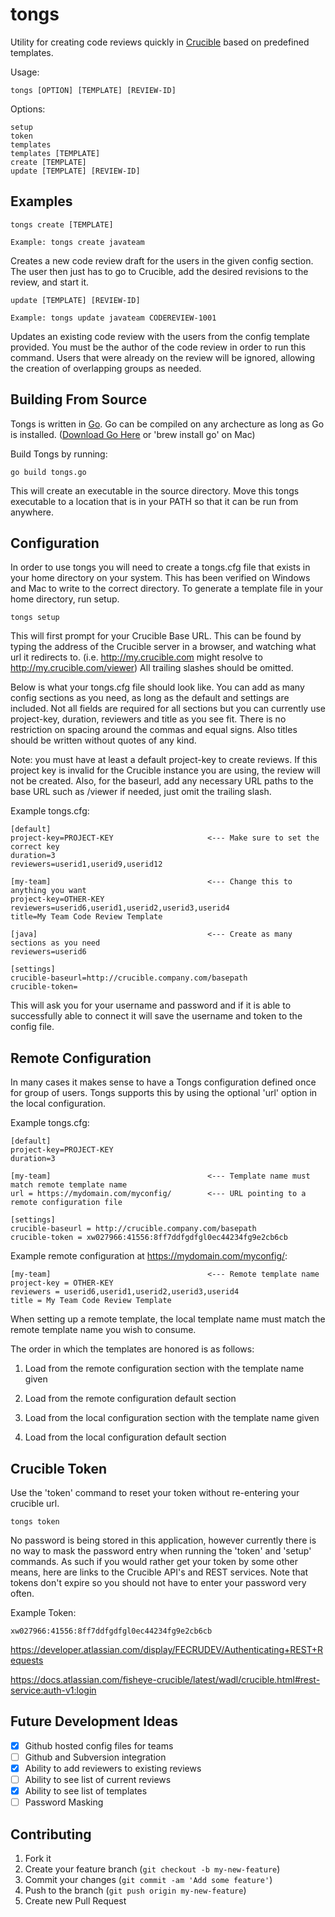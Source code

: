 tongs
================================
Utility for creating code reviews quickly
in [Crucible](https://www.atlassian.com/software/crucible/overview) based on predefined templates.

Usage: 
    
    tongs [OPTION] [TEMPLATE] [REVIEW-ID]

Options:
    
    setup
    token
    templates
    templates [TEMPLATE]
    create [TEMPLATE]
    update [TEMPLATE] [REVIEW-ID]

Examples
--------------------------------

    tongs create [TEMPLATE]

    Example: tongs create javateam

Creates a new code review draft for the users in the given config section.
The user then just has to go to Crucible, add the desired revisions
to the review, and start it.

    update [TEMPLATE] [REVIEW-ID]
    
    Example: tongs update javateam CODEREVIEW-1001

Updates an existing code review with the users from the config template
provided. You must be the author of the code review in order to run this
command. Users that were already on the review will be ignored, allowing
the creation of overlapping groups as needed.

Building From Source
--------------------------------
Tongs is written in [Go](http://golang.org/). Go can be compiled on any archecture as long as Go is installed.
([Download Go Here](https://code.google.com/p/go/wiki/Downloads) or 'brew install go' on Mac)

Build Tongs by running:
    
    go build tongs.go
    
This will create an executable in the source directory. Move this tongs executable to a location that is in your PATH so that it can be run from anywhere.

Configuration
---------------------

In order to use tongs you will need to create a tongs.cfg file that
exists in your home directory on your system. This has been verified
on Windows and Mac to write to the correct directory.
To generate a template file in your home directory, run setup.

    tongs setup

This will first prompt for your Crucible Base URL. This can be found by typing the address of the Crucible
server in a browser, and watching what url it redirects to. (i.e. http://my.crucible.com might resolve to http://my.crucible.com/viewer)
All trailing slashes should be omitted.

Below is what your tongs.cfg file should look like. You can add as many config sections
as you need, as long as the default and settings are included. Not all fields are required for all sections
but you can currently use project-key, duration, reviewers and title as you see fit. There is no restriction on spacing
around the commas and equal signs. Also titles should be written without quotes of any kind.

Note: you must have at least a default project-key to create reviews. If this project key is invalid for the Crucible instance you are using, the review will not be created. Also, for the baseurl, add any necessary URL paths to the base URL such as /viewer if needed, just omit the trailing slash.
    
Example tongs.cfg:

    [default]                       
    project-key=PROJECT-KEY                     <--- Make sure to set the correct key
    duration=3
    reviewers=userid1,userid9,userid12

    [my-team]                                   <--- Change this to anything you want
    project-key=OTHER-KEY           
    reviewers=userid6,userid1,userid2,userid3,userid4       
    title=My Team Code Review Template

    [java]                                      <--- Create as many sections as you need
    reviewers=userid6

    [settings]                                  
    crucible-baseurl=http://crucible.company.com/basepath
    crucible-token=                        
    

This will ask you for your username and password and if it is able to successfully
able to connect it will save the username and token to the config file.

Remote Configuration
---------------------

In many cases it makes sense to have a Tongs configuration defined once for group of users. 
Tongs supports this by using the optional 'url' option in the local configuration.

Example tongs.cfg:

    [default]                       
    project-key=PROJECT-KEY                     
    duration=3

    [my-team]                                   <--- Template name must match remote template name
    url = https://mydomain.com/myconfig/        <--- URL pointing to a remote configuration file

    [settings]                                  
    crucible-baseurl = http://crucible.company.com/basepath
    crucible-token = xw027966:41556:8ff7ddfgdfgl0ec44234fg9e2cb6cb                        

Example remote configuration at https://mydomain.com/myconfig/:
    
    [my-team]                                   <--- Remote template name 
    project-key = OTHER-KEY           
    reviewers = userid6,userid1,userid2,userid3,userid4       
    title = My Team Code Review Template

When setting up a remote template, the local template name must match the remote template name 
you wish to consume. 

The order in which the templates are honored is as follows:

1. Load from the remote configuration section with the template name given

2. Load from the remote configuration default section

3. Load from the local configuration section with the template name given

4. Load from the local configuration default section


Crucible Token
-------------------------------
Use the 'token' command to reset your token without re-entering your crucible url.

    tongs token

No password is being stored in this application, however currently there is no way to mask
the password entry when running the 'token' and 'setup' commands. As such if you would rather 
get your token by some other means, here are links to the Crucible API's and REST services. 
Note that tokens don't expire so you should not have to enter your password very often.

Example Token:
    
    xw027966:41556:8ff7ddfgdfgl0ec44234fg9e2cb6cb

https://developer.atlassian.com/display/FECRUDEV/Authenticating+REST+Requests

https://docs.atlassian.com/fisheye-crucible/latest/wadl/crucible.html#rest-service:auth-v1:login





Future Development Ideas
--------------------------------------------

 - [x] Github hosted config files for teams
 - [ ] Github and Subversion integration
 - [x] Ability to add reviewers to existing reviews
 - [ ] Ability to see list of current reviews
 - [x] Ability to see list of templates
 - [ ] Password Masking

## Contributing

1. Fork it
2. Create your feature branch (`git checkout -b my-new-feature`)
3. Commit your changes (`git commit -am 'Add some feature'`)
4. Push to the branch (`git push origin my-new-feature`)
5. Create new Pull Request

